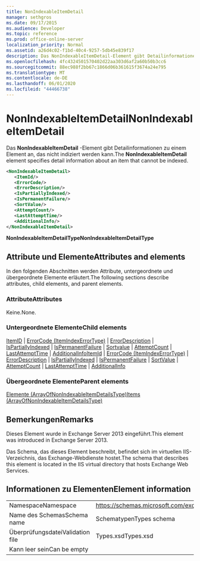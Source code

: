 ```yaml
---
title: NonIndexableItemDetail
manager: sethgros
ms.date: 09/17/2015
ms.audience: Developer
ms.topic: reference
ms.prod: office-online-server
localization_priority: Normal
ms.assetid: a26d4c02-f1bd-40c4-9257-5db45e839f17
description: Das NonIndexableItemDetail-Element gibt Detailinformationen zu einem Element an, das nicht indiziert werden kann.
ms.openlocfilehash: 4fc4324501570402d22aa303d6af2a60b50b3cc6
ms.sourcegitcommit: 88ec988f2bb67c1866d06b361615f3674a24e795
ms.translationtype: MT
ms.contentlocale: de-DE
ms.lasthandoff: 06/01/2020
ms.locfileid: "44466738"
---
```

# <a name="nonindexableitemdetail"></a><span data-ttu-id="a7c77-103">NonIndexableItemDetail</span><span class="sxs-lookup"><span data-stu-id="a7c77-103">NonIndexableItemDetail</span></span>

<span data-ttu-id="a7c77-104">Das **NonIndexableItemDetail** -Element gibt Detailinformationen zu einem Element an, das nicht indiziert werden kann.</span><span class="sxs-lookup"><span data-stu-id="a7c77-104">The **NonIndexableItemDetail** element specifies detail information about an item that cannot be indexed.</span></span> 
  
```XML
<NonIndexableItemDetail>
   <ItemId/>
   <ErrorCode/>
   <ErrorDescription/>
   <IsPartiallyIndexed/>
   <IsPermanentFailure/>
   <SortValue/>
   <AttemptCount/>
   <LastAttemptTime/>
   <AdditionalInfo/>
</NonIndexableItemDetail>
```

 <span data-ttu-id="a7c77-105">**NonIndexableItemDetailType**</span><span class="sxs-lookup"><span data-stu-id="a7c77-105">**NonIndexableItemDetailType**</span></span>
## <a name="attributes-and-elements"></a><span data-ttu-id="a7c77-106">Attribute und Elemente</span><span class="sxs-lookup"><span data-stu-id="a7c77-106">Attributes and elements</span></span>

<span data-ttu-id="a7c77-107">In den folgenden Abschnitten werden Attribute, untergeordnete und übergeordnete Elemente erläutert.</span><span class="sxs-lookup"><span data-stu-id="a7c77-107">The following sections describe attributes, child elements, and parent elements.</span></span>
  
### <a name="attributes"></a><span data-ttu-id="a7c77-108">Attribute</span><span class="sxs-lookup"><span data-stu-id="a7c77-108">Attributes</span></span>

<span data-ttu-id="a7c77-109">Keine.</span><span class="sxs-lookup"><span data-stu-id="a7c77-109">None.</span></span>
  
### <a name="child-elements"></a><span data-ttu-id="a7c77-110">Untergeordnete Elemente</span><span class="sxs-lookup"><span data-stu-id="a7c77-110">Child elements</span></span>

<span data-ttu-id="a7c77-111">[ItemID](itemid.md)  |  [ErrorCode (ItemIndexErrorType)](errorcode-itemindexerrortype.md)  |  [ErrorDescription](errordescription.md)  |  [IsPartiallyIndexed](ispartiallyindexed.md)  |  [IsPermanentFailure](ispermanentfailure.md)  |  [Sortvalue](sortvalue.md)  |  [AttemptCount](attemptcount.md)  |  [LastAttemptTime](lastattempttime.md)  |  [AdditionalInfo](additionalinfo.md)</span><span class="sxs-lookup"><span data-stu-id="a7c77-111">[ItemId](itemid.md) | [ErrorCode (ItemIndexErrorType)](errorcode-itemindexerrortype.md) | [ErrorDescription](errordescription.md) | [IsPartiallyIndexed](ispartiallyindexed.md) | [IsPermanentFailure](ispermanentfailure.md) | [SortValue](sortvalue.md) | [AttemptCount](attemptcount.md) | [LastAttemptTime](lastattempttime.md) | [AdditionalInfo](additionalinfo.md)</span></span>
  
### <a name="parent-elements"></a><span data-ttu-id="a7c77-112">Übergeordnete Elemente</span><span class="sxs-lookup"><span data-stu-id="a7c77-112">Parent elements</span></span>

[<span data-ttu-id="a7c77-113">Elemente (ArrayOfNonIndexableItemDetailsType)</span><span class="sxs-lookup"><span data-stu-id="a7c77-113">Items (ArrayOfNonIndexableItemDetailsType)</span></span>](items-arrayofnonindexableitemdetailstype.md)
  
## <a name="remarks"></a><span data-ttu-id="a7c77-114">Bemerkungen</span><span class="sxs-lookup"><span data-stu-id="a7c77-114">Remarks</span></span>

<span data-ttu-id="a7c77-115">Dieses Element wurde in Exchange Server 2013 eingeführt.</span><span class="sxs-lookup"><span data-stu-id="a7c77-115">This element was introduced in Exchange Server 2013.</span></span>
  
<span data-ttu-id="a7c77-116">Das Schema, das dieses Element beschreibt, befindet sich im virtuellen IIS-Verzeichnis, das Exchange-Webdienste hostet.</span><span class="sxs-lookup"><span data-stu-id="a7c77-116">The schema that describes this element is located in the IIS virtual directory that hosts Exchange Web Services.</span></span>
  
## <a name="element-information"></a><span data-ttu-id="a7c77-117">Informationen zu Elementen</span><span class="sxs-lookup"><span data-stu-id="a7c77-117">Element information</span></span>

|||
|:-----|:-----|
|<span data-ttu-id="a7c77-118">Namespace</span><span class="sxs-lookup"><span data-stu-id="a7c77-118">Namespace</span></span>  <br/> |https://schemas.microsoft.com/exchange/services/2006/types  <br/> |
|<span data-ttu-id="a7c77-119">Name des Schemas</span><span class="sxs-lookup"><span data-stu-id="a7c77-119">Schema name</span></span>  <br/> |<span data-ttu-id="a7c77-120">Schematypen</span><span class="sxs-lookup"><span data-stu-id="a7c77-120">Types schema</span></span>  <br/> |
|<span data-ttu-id="a7c77-121">Überprüfungsdatei</span><span class="sxs-lookup"><span data-stu-id="a7c77-121">Validation file</span></span>  <br/> |<span data-ttu-id="a7c77-122">Types.xsd</span><span class="sxs-lookup"><span data-stu-id="a7c77-122">Types.xsd</span></span>  <br/> |
|<span data-ttu-id="a7c77-123">Kann leer sein</span><span class="sxs-lookup"><span data-stu-id="a7c77-123">Can be empty</span></span>  <br/> ||
   

